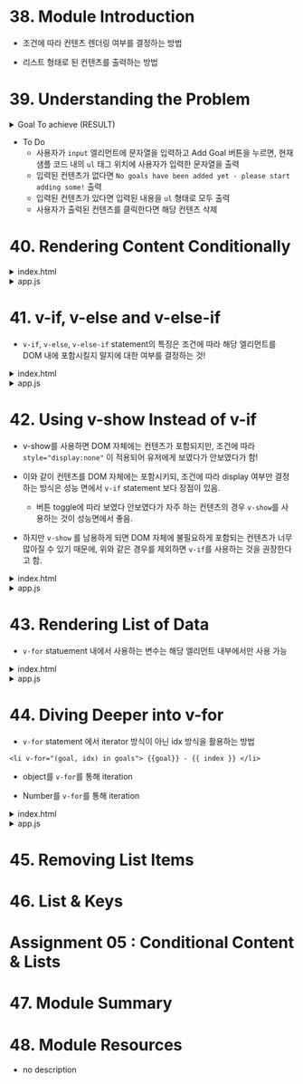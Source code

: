 # 38. Module Introduction
* 조건에 따라 컨텐츠 렌더링 여부를 결정하는 방법

* 리스트 형태로 된 컨텐츠를 출력하는 방법

# 39. Understanding the Problem

<details>
<summary>Goal To achieve (RESULT) </summary>

```html
<!DOCTYPE html>
<html lang="en">
<head>
    <meta charset="UTF-8" />
    <meta name="viewport" content="width=device-width, initial-scale=1.0" />
    <title>Vue Basics</title>
    <link
    href="https://fonts.googleapis.com/css2?family=Jost:wght@400;700&display=swap"
    rel="stylesheet"
    />
    <link rel="stylesheet" href="styles.css" />
    <script src="https://unpkg.com/vue@next" defer></script>
    <script src="app.js" defer></script>
</head>
<body>
    <header>
    <h1>Vue Course Goals</h1>
    </header>
    <section id="user-goals">
    <h2>My course goals</h2>
    <input type="text" />
    <button>Add Goal</button>
    <p>No goals have been added yet - please start adding some!</p>
    <ul>
        <li>Goal</li>
    </ul>
    </section>
</body>
</html>
```
</details>

* To Do
  * 사용자가 `input` 엘리먼트에 문자열을 입력하고 Add Goal 버튼을 누르면, 현재 샘플 코드 내의 `ul` 태그 위치에 사용자가 입력한 문자열을 출력
  * 입력된 컨텐츠가 없다면 `No goals have been added yet - please start adding some!` 출력
  * 입력된 컨텐츠가 있다면 입력된 내용을 `ul` 형태로 모두 출력
  * 사용자가 출력된 컨텐츠를 클릭한다면 해당 컨텐츠 삭제

# 40. Rendering Content Conditionally

<details>
<summary>index.html</summary>

```html
<!DOCTYPE html>
<html lang="en">
  <head>
    <meta charset="UTF-8" />
    <meta name="viewport" content="width=device-width, initial-scale=1.0" />
    <title>Vue Basics</title>
    <link
      href="https://fonts.googleapis.com/css2?family=Jost:wght@400;700&display=swap"
      rel="stylesheet"
    />
    <link rel="stylesheet" href="styles.css" />
    <script src="https://unpkg.com/vue@next" defer></script>
    <script src="app.js" defer></script>
  </head>
  <body>
    <header>
      <h1>Vue Course Goals</h1>
    </header>
    <section id="user-goals">
      <h2>My course goals</h2>
      <input type="text" v-model="enteredGoalValue"/>
      <button @click="addGoal">Add Goal</button>
      <p v-if="goals.length === 0">No goals have been added yet - please start adding some!</p>
      <ul v-else>
        <li>Goal</li>
      </ul>
    </section>
  </body>
</html>

```
</details>

<details>
<summary>app.js</summary>

```js
const app = Vue.createApp({
  data() {
    return { 
      goals: [],
      enteredGoalValue: '',
    };
  },
  methods : {
    addGoal() {
      if (this.enteredGoalValue !== "") {
        this.goals.push(this.enteredGoalValue);
      }
    }
  }
});

app.mount('#user-goals');

```
</details>

# 41. v-if, v-else and v-else-if

* `v-if`, `v-else`, `v-else-if` statement의 특징은 조건에 따라 해당 엘리먼트를 DOM 내에 포함시킬지 말지에 대한 여부를 결정하는 것!

<details>
<summary>index.html</summary>

```html
<!DOCTYPE html>
<html lang="en">
  <head>
    <meta charset="UTF-8" />
    <meta name="viewport" content="width=device-width, initial-scale=1.0" />
    <title>Vue Basics</title>
    <link
      href="https://fonts.googleapis.com/css2?family=Jost:wght@400;700&display=swap"
      rel="stylesheet"
    />
    <link rel="stylesheet" href="styles.css" />
    <script src="https://unpkg.com/vue@next" defer></script>
    <script src="app.js" defer></script>
  </head>
  <body>
    <header>
      <h1>Vue Course Goals</h1>
    </header>
    <section id="user-goals">
      <h2>My course goals</h2>
      <input type="text" v-model="enteredGoalValue"/>
      <button @click="addGoal">Add Goal</button>
      <p v-if="goals.length === 0">No goals have been added yet - please start adding some!</p>
      <ul v-else-if="goals.length > 0">
        <li>Goal</li>
      </ul>
    </section>
  </body>
</html>

```
</details>

<details>
<summary>app.js</summary>

```js
const app = Vue.createApp({
  data() {
    return { 
      goals: [],
      enteredGoalValue: '',
    };
  },
  methods : {
    addGoal() {
      if (this.enteredGoalValue !== "") {
        this.goals.push(this.enteredGoalValue);
      }
    }
  }
});

app.mount('#user-goals');

```
</details>

# 42. Using v-show Instead of v-if

* v-show를 사용하면 DOM 자체에는 컨텐츠가 포함되지만, 조건에 따라 `style="display:none"` 이 적용되어 유저에게 보였다가 안보였다가 함!

* 이와 같이 컨텐츠를 DOM 자체에는 포함시키되, 조건에 따라 display 여부만 결정하는 방식은 성능 면에서 `v-if` statement 보다 장점이 있음.
  * 버튼 toggle에 따라 보였다 안보였다가 자주 하는 컨텐츠의 경우 `v-show`를 사용하는 것이 성능면에서 좋음.

* 하지만 `v-show` 를 남용하게 되면 DOM 자체에 불필요하게 포함되는 컨텐츠가 너무 많아질 수 있기 때문에, 위와 같은 경우를 제외하면 `v-if`를 사용하는 것을 권장한다고 함.


<details>
<summary>index.html</summary>

```html
<!DOCTYPE html>
<html lang="en">
  <head>
    <meta charset="UTF-8" />
    <meta name="viewport" content="width=device-width, initial-scale=1.0" />
    <title>Vue Basics</title>
    <link
      href="https://fonts.googleapis.com/css2?family=Jost:wght@400;700&display=swap"
      rel="stylesheet"
    />
    <link rel="stylesheet" href="styles.css" />
    <script src="https://unpkg.com/vue@next" defer></script>
    <script src="app.js" defer></script>
  </head>
  <body>
    <header>
      <h1>Vue Course Goals</h1>
    </header>
    <section id="user-goals">
      <h2>My course goals</h2>
      <input type="text" v-model="enteredGoalValue"/>
      <button @click="addGoal">Add Goal</button>
      <p v-show="goals.length === 0">No goals have been added yet - please start adding some!</p>
      <ul v-show="goals.length > 0">
        <li>Goal</li>
      </ul>
    </section>
  </body>
</html>

```
</details>

<details>
<summary>app.js</summary>

```js
const app = Vue.createApp({
  data() {
    return { 
      goals: [],
      enteredGoalValue: '',
    };
  },
  methods : {
    addGoal() {
      if (this.enteredGoalValue !== "") {
        this.goals.push(this.enteredGoalValue);
      }
    }
  }
});

app.mount('#user-goals');

```
</details>

# 43. Rendering List of Data

* `v-for` statuement 내에서 사용하는 변수는 해당 엘리먼트 내부에서만 사용 가능

<details>
<summary>index.html</summary>

```html
<!DOCTYPE html>
<html lang="en">
  <head>
    <meta charset="UTF-8" />
    <meta name="viewport" content="width=device-width, initial-scale=1.0" />
    <title>Vue Basics</title>
    <link
      href="https://fonts.googleapis.com/css2?family=Jost:wght@400;700&display=swap"
      rel="stylesheet"
    />
    <link rel="stylesheet" href="styles.css" />
    <script src="https://unpkg.com/vue@next" defer></script>
    <script src="app.js" defer></script>
  </head>
  <body>
    <header>
      <h1>Vue Course Goals</h1>
    </header>
    <section id="user-goals">
      <h2>My course goals</h2>
      <input type="text" v-model="enteredGoalValue"/>
      <button @click="addGoal">Add Goal</button>
      <p v-if="goals.length === 0">No goals have been added yet - please start adding some!</p>
      <ul v-else-if="goals.length > 0">
        <li v-for="goal in goals">{{ goal }}</li>
      </ul>
    </section>
  </body>
</html>

```
</details>

<details>
<summary>app.js</summary>

```js
const app = Vue.createApp({
  data() {
    return { 
      goals: [],
      enteredGoalValue: '',
    };
  },
  methods : {
    addGoal() {
      if (this.enteredGoalValue !== "") {
        this.goals.push(this.enteredGoalValue);
      }
    }
  }
});

app.mount('#user-goals');
```

</details>

# 44. Diving Deeper into v-for

* `v-for` statement 에서 iterator 방식이 아닌 idx 방식을 활용하는 방법

`<li v-for="(goal, idx) in goals"> {{goal}} - {{ index }} </li>`

* object를 `v-for`를 통해 iteration

* Number를 `v-for`를 통해 iteration

<details>
<summary>index.html</summary>

```html
<!DOCTYPE html>
<html lang="en">
  <head>
    <meta charset="UTF-8" />
    <meta name="viewport" content="width=device-width, initial-scale=1.0" />
    <title>Vue Basics</title>
    <link
      href="https://fonts.googleapis.com/css2?family=Jost:wght@400;700&display=swap"
      rel="stylesheet"
    />
    <link rel="stylesheet" href="styles.css" />
    <script src="https://unpkg.com/vue@next" defer></script>
    <script src="app.js" defer></script>
  </head>
  <body>
    <header>
      <h1>Vue Course Goals</h1>
    </header>
    <section id="user-goals">
      <h2>My course goals</h2>
      <input type="text" v-model="enteredGoalValue"/>
      <button @click="addGoal">Add Goal</button>
      <p v-if="goals.length === 0">No goals have been added yet - please start adding some!</p>
      <ul v-else-if="goals.length > 0">
        <li v-for="(goal, idx) in goals">goals[{{ idx }}] = {{ goal }}</li>
      </ul>

      <!-- Object Iteation -->
      <ul>
        <li v-for="(value, key, idx) in {name:'bbkim', age:'30'}">{{ key }} -> {{ value }}, idx : {{ idx }}</li>
      </ul>

      <!-- Number Iteration -->
      <ul>
        <li v-for="num in 10"> {{ num }} </li>
      </ul>

    </section>
  </body>
</html>

```
</details>

<details>
<summary>app.js</summary>

```js
const app = Vue.createApp({
  data() {
    return { 
      goals: [],
      enteredGoalValue: '',
    };
  },
  methods : {
    addGoal() {
      if (this.enteredGoalValue !== "") {
        this.goals.push(this.enteredGoalValue);
      }
    }
  }
});

app.mount('#user-goals');

```
</details>



# 45. Removing List Items

# 46. List & Keys

# Assignment 05 : Conditional Content & Lists

# 47. Module Summary

# 48. Module Resources
* no description